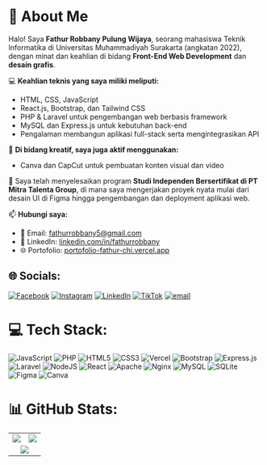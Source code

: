 # 💫 About Me
Halo! Saya **Fathur Robbany Pulung Wijaya**, seorang mahasiswa Teknik Informatika di Universitas Muhammadiyah Surakarta (angkatan 2022), dengan minat dan keahlian di bidang **Front-End Web Development** dan **desain grafis**.

💻 **Keahlian teknis yang saya miliki meliputi:**

- HTML, CSS, JavaScript
- React.js, Bootstrap, dan Tailwind CSS
- PHP & Laravel untuk pengembangan web berbasis framework
- MySQL dan Express.js untuk kebutuhan back-end
- Pengalaman membangun aplikasi full-stack serta mengintegrasikan API

🎨 **Di bidang kreatif, saya juga aktif menggunakan:**

- Canva dan CapCut untuk pembuatan konten visual dan video

🌱 Saya telah menyelesaikan program **Studi Independen Bersertifikat di PT Mitra Talenta Group**, di mana saya mengerjakan proyek nyata mulai dari desain UI di Figma hingga pengembangan dan deployment aplikasi web.

📫 **Hubungi saya:**

- 📧 Email: fathurrobbany5@gmail.com
- 🔗 LinkedIn: [linkedin.com/in/fathurrobbany](https://www.linkedin.com/in/fathurrobbany/)
- 🌐 Portofolio: [portofolio-fathur-chi.vercel.app](https://portofolio-fathur-chi.vercel.app/)

## 🌐 Socials:

[![Facebook](https://img.shields.io/badge/Facebook-%231877F2.svg?logo=Facebook&logoColor=white)](https://facebook.com/fathurrobbany) [![Instagram](https://img.shields.io/badge/Instagram-%23E4405F.svg?logo=Instagram&logoColor=white)](https://instagram.com/fathurrobbany_) [![LinkedIn](https://img.shields.io/badge/LinkedIn-%230077B5.svg?logo=linkedin&logoColor=white)](https://linkedin.com/in/fathurrobbany) [![TikTok](https://img.shields.io/badge/TikTok-%23000000.svg?logo=TikTok&logoColor=white)](https://tiktok.com/@pegasusss19) [![email](https://img.shields.io/badge/Email-D14836?logo=gmail&logoColor=white)](mailto:fathurrobbany5@gmail.com)

# 💻 Tech Stack:

![JavaScript](https://img.shields.io/badge/javascript-%23323330.svg?style=flat&logo=javascript&logoColor=%23F7DF1E) ![PHP](https://img.shields.io/badge/php-%23777BB4.svg?style=flat&logo=php&logoColor=white) ![HTML5](https://img.shields.io/badge/html5-%23E34F26.svg?style=flat&logo=html5&logoColor=white) ![CSS3](https://img.shields.io/badge/css3-%231572B6.svg?style=flat&logo=css3&logoColor=white) ![Vercel](https://img.shields.io/badge/vercel-%23000000.svg?style=flat&logo=vercel&logoColor=white) ![Bootstrap](https://img.shields.io/badge/bootstrap-%238511FA.svg?style=flat&logo=bootstrap&logoColor=white) ![Express.js](https://img.shields.io/badge/express.js-%23404d59.svg?style=flat&logo=express&logoColor=%2361DAFB) ![Laravel](https://img.shields.io/badge/laravel-%23FF2D20.svg?style=flat&logo=laravel&logoColor=white) ![NodeJS](https://img.shields.io/badge/node.js-6DA55F?style=flat&logo=node.js&logoColor=white) ![React](https://img.shields.io/badge/react-%2320232a.svg?style=flat&logo=react&logoColor=%2361DAFB) ![Apache](https://img.shields.io/badge/apache-%23D42029.svg?style=flat&logo=apache&logoColor=white) ![Nginx](https://img.shields.io/badge/nginx-%23009639.svg?style=flat&logo=nginx&logoColor=white) ![MySQL](https://img.shields.io/badge/mysql-4479A1.svg?style=flat&logo=mysql&logoColor=white) ![SQLite](https://img.shields.io/badge/sqlite-%2307405e.svg?style=flat&logo=sqlite&logoColor=white) ![Figma](https://img.shields.io/badge/figma-%23F24E1E.svg?style=flat&logo=figma&logoColor=white) ![Canva](https://img.shields.io/badge/Canva-%2300C4CC.svg?style=flat&logo=Canva&logoColor=white)

# 📊 GitHub Stats:

<table>
  <tr>
    <td>
      <img src="https://github-readme-stats.vercel.app/api?username=fathur1902&theme=blue_navy&hide_border=false&include_all_commits=false&count_private=false" />
    </td>
    <td>
      <img src="https://nirzak-streak-stats.vercel.app/?user=fathur1902&theme=blue_navy&hide_border=false" />
    </td>
  </tr>
  <tr>
    <td colspan="2" align="center">
      <img src="https://github-readme-stats.vercel.app/api/top-langs/?username=fathur1902&theme=blue_navy&hide_border=false&include_all_commits=false&count_private=false&layout=compact" />
    </td>
  </tr>
</table>

<!-- Proudly created with GPRM ( https://gprm.itsvg.in ) -->
